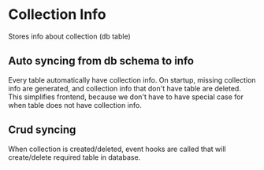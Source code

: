 # Collection Info

Stores info about collection (db table)

## Auto syncing from db schema to info

Every table automatically have collection info. On startup, missing collection info are generated,
and collection info that don't have table are deleted.
This simplifies frontend, because we don't have to have special case for when table does
not have collection info.

## Crud syncing

When collection is created/deleted, event hooks are called that will create/delete
required table in database.
